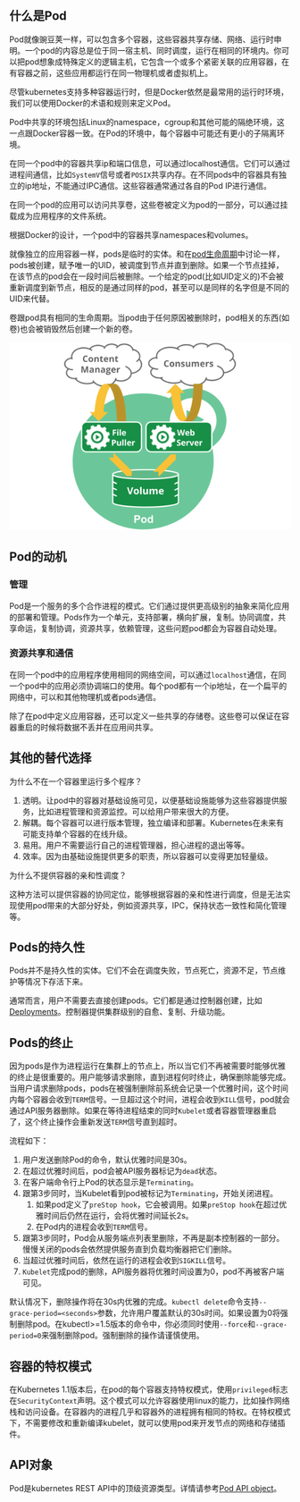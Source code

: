 ## 什么是Pod

Pod就像豌豆荚一样，可以包含多个容器，这些容器共享存储、网络、运行时申明。一个pod的内容总是位于同一宿主机、同时调度，运行在相同的环境内。你可以把pod想象成特殊定义的逻辑主机，它包含一个或多个紧密关联的应用容器，在有容器之前，这些应用都运行在同一物理机或者虚拟机上。

尽管kubernetes支持多种容器运行时，但是Docker依然是最常用的运行时环境，我们可以使用Docker的术语和规则来定义Pod。

Pod中共享的环境包括Linux的namespace，cgroup和其他可能的隔绝环境，这一点跟Docker容器一致。在Pod的环境中，每个容器中可能还有更小的子隔离环境。

在同一个pod中的容器共享ip和端口信息，可以通过localhost通信。它们可以通过进程间通信，比如`SystemV`信号或者`POSIX`共享内存。在不同pods中的容器具有独立的ip地址，不能通过IPC通信。这些容器通常通过各自的Pod IP进行通信。

在同一个pod的应用可以访问共享卷，这些卷被定义为pod的一部分，可以通过挂载成为应用程序的文件系统。

根据Docker的设计，一个pod中的容器共享namespaces和volumes。

就像独立的应用容器一样，pods是临时的实体。和在[pod生命周期](pod-life.md)中讨论一样，pods被创建，赋予唯一的UID，被调度到节点并直到删除。如果一个节点挂掉，在该节点的pod会在一段时间后被删除。一个给定的pod(比如UID定义的)不会被重新调度到新节点，相反的是通过同样的pod，甚至可以是同样的名字但是不同的UID来代替。

卷跟pod具有相同的生命周期。当pod由于任何原因被删除时，pod相关的东西(如卷)也会被销毁然后创建一个新的卷。

![Pod示意图](../images/pod-overview.png)

## Pod的动机

### 管理

Pod是一个服务的多个合作进程的模式。它们通过提供更高级别的抽象来简化应用的部署和管理。Pods作为一个单元，支持部署，横向扩展，复制。协同调度，共享命运，复制协调，资源共享，依赖管理，这些问题pod都会为容器自动处理。

### 资源共享和通信

在同一个pod中的应用程序使用相同的网络空间，可以通过`localhost`通信，在同一个pod中的应用必须协调端口的使用。每个pod都有一个ip地址，在一个扁平的网络中，可以和其他物理机或者pods通信。

除了在pod中定义应用容器，还可以定义一些共享的存储卷。这些卷可以保证在容器重启的时候将数据不丢并在应用间共享。

## 其他的替代选择

为什么不在一个容器里运行多个程序？

1. 透明。让pod中的容器对基础设施可见，以便基础设施能够为这些容器提供服务，比如进程管理和资源监控。可以给用户带来很大的方便。
2. 解耦。每个容器可以进行版本管理，独立编译和部署。Kubernetes在未来有可能支持单个容器的在线升级。
3. 易用。用户不需要运行自己的进程管理器，担心进程的退出等等。
4. 效率。因为由基础设施提供更多的职责，所以容器可以变得更加轻量级。

为什么不提供容器的亲和性调度？

这种方法可以提供容器的协同定位，能够根据容器的亲和性进行调度，但是无法实现使用pod带来的大部分好处，例如资源共享，IPC，保持状态一致性和简化管理等。

## Pods的持久性

Pods并不是持久性的实体。它们不会在调度失败，节点死亡，资源不足，节点维护等情况下存活下来。

通常而言，用户不需要去直接创建pods。它们都是通过控制器创建，比如[Deployments](deployments.md)。控制器提供集群级别的自愈、复制、升级功能。

## Pods的终止

因为pods是作为进程运行在集群上的节点上，所以当它们不再被需要时能够优雅的终止是很重要的。用户能够请求删除，直到进程何时终止，确保删除能够完成。当用户请求删除pods，pods在被强制删除前系统会记录一个优雅时间，这个时间内每个容器会收到`TERM`信号。一旦超过这个时间，进程会收到`KILL`信号，pod就会通过API服务器删除。如果在等待进程结束的同时`Kubelet`或者容器管理器重启了，这个终止操作会重新发送`TERM`信号直到超时。

流程如下：
1. 用户发送删除Pod的命令，默认优雅时间是30s。
2. 在超过优雅时间后，pod会被API服务器标记为`dead`状态。
3. 在客户端命令行上Pod的状态显示是`Terminating`。
4. 跟第3步同时，当Kubelet看到pod被标记为`Terminating`，开始关闭进程。
    1. 如果pod定义了`preStop hook`，它会被调用。如果`preStop hook`在超过优雅时间后仍然在运行，会将优雅时间延长2s。
    2. 在Pod内的进程会收到`TERM`信号。
5. 跟第3步同时，Pod会从服务端点列表里删除，不再是副本控制器的一部分。慢慢关闭的pods会依然提供服务直到负载均衡器把它们删除。
6. 当超过优雅时间后，依然在运行的进程会收到`SIGKILL`信号。
7. `Kubelet`完成pod的删除，API服务器将优雅时间设置为0，pod不再被客户端可见。

默认情况下，删除操作将在30s内优雅的完成。`kubectl delete`命令支持`--grace-period=<seconds>`参数，允许用户覆盖默认的30s时间。如果设置为0将强制删除pod。在kubectl>=1.5版本的命令中，你必须同时使用`--force`和`--grace-period=0`来强制删除pod。强制删除的操作请谨慎使用。

## 容器的特权模式

在Kubernetes 1.1版本后，在pod的每个容器支持特权模式，使用`privileged`标志在`SecurityContext`声明。这个模式可以允许容器使用linux的能力，比如操作网络栈和访问设备。在容器内的进程几乎和容器外的进程拥有相同的特权。在特权模式下，不需要修改和重新编译kubelet，就可以使用pod来开发节点的网络和存储插件。

## API对象

Pod是kubernetes REST API中的顶级资源类型。详情请参考[Pod API object](https://v1-9.docs.kubernetes.io/docs/reference/generated/kubernetes-api/v1.9/#pod-v1-core)。

